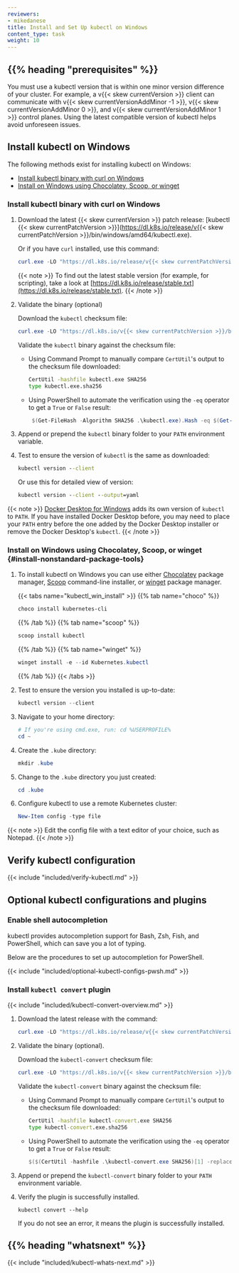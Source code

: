 ```yaml
---
reviewers:
- mikedanese
title: Install and Set Up kubectl on Windows
content_type: task
weight: 10
---
```


## {{% heading "prerequisites" %}}

You must use a kubectl version that is within one minor version difference of
your cluster. For example, a v{{< skew currentVersion >}} client can communicate
with v{{< skew currentVersionAddMinor -1 >}}, v{{< skew currentVersionAddMinor 0 >}},
and v{{< skew currentVersionAddMinor 1 >}} control planes.
Using the latest compatible version of kubectl helps avoid unforeseen issues.

## Install kubectl on Windows

The following methods exist for installing kubectl on Windows:

- [Install kubectl binary with curl on Windows](#install-kubectl-binary-with-curl-on-windows)
- [Install on Windows using Chocolatey, Scoop, or winget](#install-nonstandard-package-tools)

### Install kubectl binary with curl on Windows

1. Download the latest {{< skew currentVersion >}} patch release:
   [kubectl {{< skew currentPatchVersion >}}](https://dl.k8s.io/release/v{{< skew currentPatchVersion >}}/bin/windows/amd64/kubectl.exe).

   Or if you have `curl` installed, use this command:

   ```powershell
   curl.exe -LO "https://dl.k8s.io/release/v{{< skew currentPatchVersion >}}/bin/windows/amd64/kubectl.exe"
   ```

   {{< note >}}
   To find out the latest stable version (for example, for scripting), take a look at
   [https://dl.k8s.io/release/stable.txt](https://dl.k8s.io/release/stable.txt).
   {{< /note >}}

1. Validate the binary (optional)

   Download the `kubectl` checksum file:

   ```powershell
   curl.exe -LO "https://dl.k8s.io/v{{< skew currentPatchVersion >}}/bin/windows/amd64/kubectl.exe.sha256"
   ```

   Validate the `kubectl` binary against the checksum file:

   - Using Command Prompt to manually compare `CertUtil`'s output to the checksum file downloaded:

     ```cmd
     CertUtil -hashfile kubectl.exe SHA256
     type kubectl.exe.sha256
     ```

   - Using PowerShell to automate the verification using the `-eq` operator to
     get a `True` or `False` result:

     ```powershell
      $(Get-FileHash -Algorithm SHA256 .\kubectl.exe).Hash -eq $(Get-Content .\kubectl.exe.sha256)
     ```

1. Append or prepend the `kubectl` binary folder to your `PATH` environment variable.

1. Test to ensure the version of `kubectl` is the same as downloaded:

   ```cmd
   kubectl version --client
   ```
   
   Or use this for detailed view of version:

   ```cmd
   kubectl version --client --output=yaml
   ```



{{< note >}}
[Docker Desktop for Windows](https://docs.docker.com/docker-for-windows/#kubernetes)
adds its own version of `kubectl` to `PATH`. If you have installed Docker Desktop before,
you may need to place your `PATH` entry before the one added by the Docker Desktop
installer or remove the Docker Desktop's `kubectl`.
{{< /note >}}

### Install on Windows using Chocolatey, Scoop, or winget {#install-nonstandard-package-tools}

1. To install kubectl on Windows you can use either [Chocolatey](https://chocolatey.org)
   package manager, [Scoop](https://scoop.sh) command-line installer, or
   [winget](https://learn.microsoft.com/en-us/windows/package-manager/winget/) package manager.

   {{< tabs name="kubectl_win_install" >}}
   {{% tab name="choco" %}}
   ```powershell
   choco install kubernetes-cli
   ```
   {{% /tab %}}
   {{% tab name="scoop" %}}
   ```powershell
   scoop install kubectl
   ```
   {{% /tab %}}
   {{% tab name="winget" %}}
   ```powershell
   winget install -e --id Kubernetes.kubectl
   ```
   {{% /tab %}}
   {{< /tabs >}}

1. Test to ensure the version you installed is up-to-date:

   ```powershell
   kubectl version --client
   ```

1. Navigate to your home directory:

   ```powershell
   # If you're using cmd.exe, run: cd %USERPROFILE%
   cd ~
   ```

1. Create the `.kube` directory:

   ```powershell
   mkdir .kube
   ```

1. Change to the `.kube` directory you just created:

   ```powershell
   cd .kube
   ```

1. Configure kubectl to use a remote Kubernetes cluster:

   ```powershell
   New-Item config -type file
   ```

{{< note >}}
Edit the config file with a text editor of your choice, such as Notepad.
{{< /note >}}

## Verify kubectl configuration

{{< include "included/verify-kubectl.md" >}}

## Optional kubectl configurations and plugins

### Enable shell autocompletion

kubectl provides autocompletion support for Bash, Zsh, Fish, and PowerShell,
which can save you a lot of typing.

Below are the procedures to set up autocompletion for PowerShell.

{{< include "included/optional-kubectl-configs-pwsh.md" >}}

### Install `kubectl convert` plugin

{{< include "included/kubectl-convert-overview.md" >}}

1. Download the latest release with the command:

   ```powershell
   curl.exe -LO "https://dl.k8s.io/release/v{{< skew currentPatchVersion >}}/bin/windows/amd64/kubectl-convert.exe"
   ```

1. Validate the binary (optional).

   Download the `kubectl-convert` checksum file:

   ```powershell
   curl.exe -LO "https://dl.k8s.io/v{{< skew currentPatchVersion >}}/bin/windows/amd64/kubectl-convert.exe.sha256"
   ```

   Validate the `kubectl-convert` binary against the checksum file:

   - Using Command Prompt to manually compare `CertUtil`'s output to the checksum file downloaded:

     ```cmd
     CertUtil -hashfile kubectl-convert.exe SHA256
     type kubectl-convert.exe.sha256
     ```

   - Using PowerShell to automate the verification using the `-eq` operator to get
     a `True` or `False` result:

     ```powershell
     $($(CertUtil -hashfile .\kubectl-convert.exe SHA256)[1] -replace " ", "") -eq $(type .\kubectl-convert.exe.sha256)
     ```

1. Append or prepend the `kubectl-convert` binary folder to your `PATH` environment variable.

1. Verify the plugin is successfully installed.

   ```shell
   kubectl convert --help
   ```

   If you do not see an error, it means the plugin is successfully installed.

## {{% heading "whatsnext" %}}

{{< include "included/kubectl-whats-next.md" >}}

